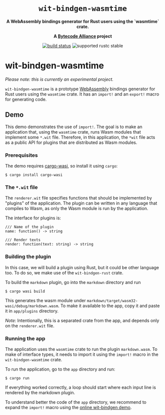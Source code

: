 <div align="center">
  <h1><code>wit-bindgen-wasmtime</code></h1>

  <p>
    <strong>A WebAssembly bindings generator for Rust users using the `wasmtime` crate.</strong>
  </p>

  <strong>A <a href="https://bytecodealliance.org/">Bytecode Alliance</a> project</strong>

  <p>
    <a href="https://github.com/bytecodealliance/wit-bindgen/actions?query=workflow%3ACI"><img src="https://github.com/bytecodealliance/wit-bindgen/workflows/CI/badge.svg" alt="build status" /></a>
    <img src="https://img.shields.io/badge/rustc-stable+-green.svg" alt="supported rustc stable" />
  </p>
</div>

# wit-bindgen-wasmtime

_Please note: this is currently an experimental project._

`wit-bindgen-wasmtime` is a prototype [WebAssembly](https://webassembly.org/) bindings generator for Rust users using the `wasmtime` crate. It has an `import!` and an `export!` macro for generating code.

## Demo

This demo demonstrates the use of `import!`. The goal is to make an application that, using the `wasmtime` crate, runs Wasm modules that implement some `*.wit` file. Therefore, in this application, the `*wit` file acts as a public API for plugins that are distributed as Wasm modules.

### Prerequisites

The demo requires [cargo-wasi](https://github.com/bytecodealliance/cargo-wasi), so install it using `cargo`:

```text
$ cargo install cargo-wasi
```

### The `*.wit` file

The `renderer.wit` file specifies functions that should be implemented by "plugins" of the application. The plugin can be written in any language that compiles to Wasm, as only the Wasm module is run by the application. 

The interface for plugins is:

```wit
/// Name of the plugin
name: function() -> string

/// Render texts
render: function(text: string) -> string
```

### Building the plugin

In this case, we will build a plugin using Rust, but it could be other language too. To do so, we make use of the `wit-bindgen-rust` crate. 

To build the `markdown` plugin, go into the `markdown` directory and run

```text
$ cargo wasi build
```

This generates the wasm module under `markdown/target/wasm32-wasi/debug/markdown.wasm`. To make it available to the app, copy it and paste it in `app/plugins` directory.

*Note:* Intentionally, this is a separated crate from the app, and depends only on the `renderer.wit` file.

### Running the app

The application uses the `wasmtime` crate to run the plugin `markdown.wasm`. To make of interface types, it needs to import it using the `import!` macro in the `wit-bindgen-wasmtime` crate.

To run the application, go to the `app` directory and run:

```text
$ cargo run
```

If everything worked correctly, a loop should start where each input line is rendered by the markdown plugin.

To understand better the code of the `app` directory, we recommend to expand the `import!` macro using the [online wit-bindgen demo](https://bytecodealliance.github.io/wit-bindgen/).

